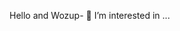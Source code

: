 Hello and Wozup- 👀 I’m interested in ...


<!---
WozUp/WozUp is a ✨ special ✨ repository because its `README.md` (this file) appears on your GitHub profile.
You can click the Preview link to take a look at your changes.
--->
